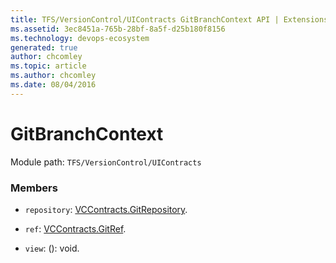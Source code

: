 ```yaml
---
title: TFS/VersionControl/UIContracts GitBranchContext API | Extensions for Azure DevOps Services
ms.assetid: 3ec8451a-765b-28bf-8a5f-d25b180f8156
ms.technology: devops-ecosystem
generated: true
author: chcomley
ms.topic: article
ms.author: chcomley
ms.date: 08/04/2016
---
```


# GitBranchContext

Module path: `TFS/VersionControl/UIContracts`

### Members

* `repository`: [VCContracts.GitRepository](../../../TFS/VersionControl/Contracts/GitRepository.md).

* `ref`: [VCContracts.GitRef](../../../TFS/VersionControl/Contracts/GitRef.md).

* `view`: (): void.
